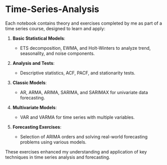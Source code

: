 # Time-Series-Analysis

Each notebook contains theory and exercises completed by me as part of a time series course, designed to learn and apply:

1. **Basic Statistical Models**:  
   - ETS decomposition, EWMA, and Holt-Winters to analyze trend, seasonality, and noise components.

2. **Analysis and Tests**:  
   - Descriptive statistics, ACF, PACF, and stationarity tests.

3. **Classic Models**:  
   - AR, ARMA, ARIMA, SARIMA, and SARIMAX for univariate data forecasting.

4. **Multivariate Models**:  
   - VAR and VARMA for time series with multiple variables.

5. **Forecasting Exercises**:  
   - Selection of ARIMA orders and solving real-world forecasting problems using various models.

These exercises enhanced my understanding and application of key techniques in time series analysis and forecasting.
